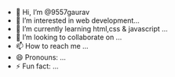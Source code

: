 - 👋 Hi, I’m @9557gaurav
- 👀 I’m interested in web development...
- 🌱 I’m currently learning html,css & javascript ...
- 💞️ I’m looking to collaborate on ...
- 📫 How to reach me ...
- 😄 Pronouns: ...
- ⚡ Fun fact: ...

<!---
9557gaurav/9557gaurav is a ✨ special ✨ repository because its `README.md` (this file) appears on your GitHub profile.
You can click the Preview link to take a look at your changes.
--->
